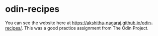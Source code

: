 # odin-recipes

You can see the website here at https://akshitha-nagaraj.github.io/odin-recipes/. This was a good practice assignment from The Odin Project.
